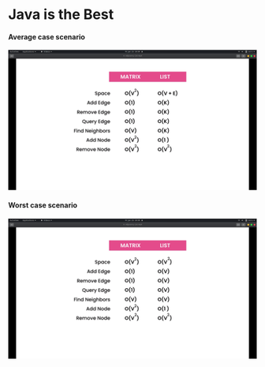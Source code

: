 # Java is the Best

<h4>Average case scenario</h4>
<div align="center">
<img src="https://github.com/neelbavarva/Java/blob/main/Z_Images/graph-average-O.png">
</div>

<h4>Worst case scenario</h4>
<div align="center">
<img src="https://github.com/neelbavarva/Java/blob/main/Z_Images/graph-worstCase-O.png">
</div>
